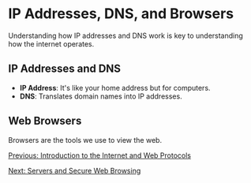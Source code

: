 # IP Addresses, DNS, and Browsers

Understanding how IP addresses and DNS work is key to understanding how the internet operates.

## IP Addresses and DNS
- **IP Address**: It's like your home address but for computers.
- **DNS**: Translates domain names into IP addresses.

## Web Browsers
Browsers are the tools we use to view the web.

[Previous: Introduction to the Internet and Web Protocols](Webintro.md)

[Next: Servers and Secure Web Browsing](Servers&Browsing.md)
